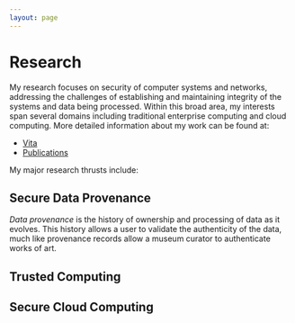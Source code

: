 ```yaml
---
layout: page
---
```


# Research

My research focuses on security of computer systems and networks, addressing the challenges of establishing and maintaining integrity of the systems and data being processed. Within this broad area, my interests span several domains including traditional enterprise computing and cloud computing. More detailed information about my work can be found at:

- [Vita](/vita)
- [Publications](/pubs/)

My major research thrusts include:

## Secure Data Provenance
*Data provenance* is the history of ownership and processing of data as it evolves. This history allows a user to validate the authenticity of the data, much like provenance records allow a museum curator to authenticate works of art.

## Trusted Computing

## Secure Cloud Computing
